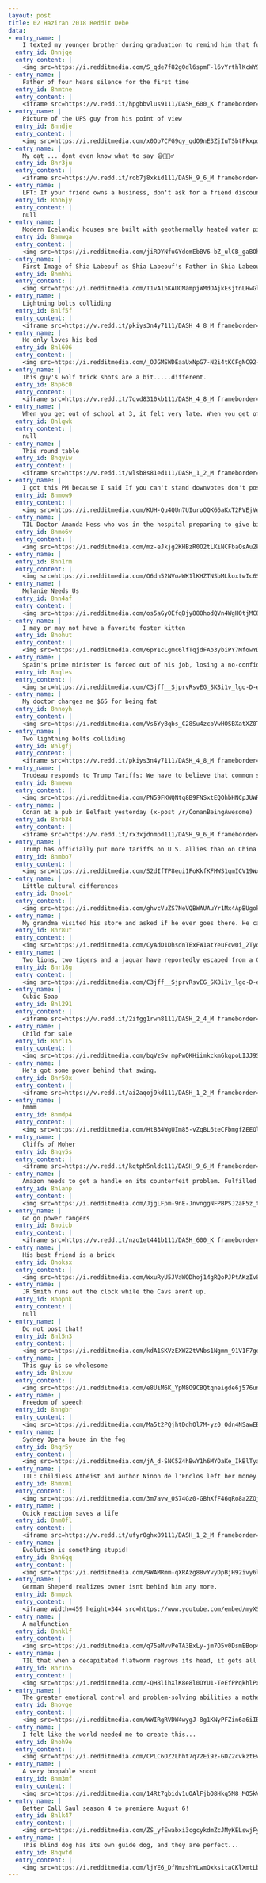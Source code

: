 ```yaml
---
layout: post
title: 02 Haziran 2018 Reddit Debe
data:
- entry_name: |
    I texted my younger brother during graduation to remind him that full time employment is right around the corner.
  entry_id: 8nnjqe
  entry_content: |
    <img src=https://i.redditmedia.com/S_qde7f82g0dl6spmF-l6vYrthlKcWY9w9xEqMTxJKo.jpg?s=4242c5eef55e83846adfdeaabc987c33 frameborder=0>
- entry_name: |
    Father of four hears silence for the first time
  entry_id: 8nmtne
  entry_content: |
    <iframe src=https://v.redd.it/hpgbbvlus9111/DASH_600_K frameborder=0></iframe>
- entry_name: |
    Picture of the UPS guy from his point of view
  entry_id: 8nndje
  entry_content: |
    <img src=https://i.redditmedia.com/x0Ob7CFG9qy_qdO9nE3ZjIuTSbtFkxpdwctITQAu47A.png?s=104d91d7965deb17679dcf5ccbfbf38c frameborder=0>
- entry_name: |
    My cat ... dont even know what to say 😅🤦🏼‍♂️
  entry_id: 8nr3ju
  entry_content: |
    <iframe src=https://v.redd.it/rob7j8xkid111/DASH_9_6_M frameborder=0></iframe>
- entry_name: |
    LPT: If your friend owns a business, don't ask for a friend discount or for some free products, a great friend is one that pays full price to support their friend
  entry_id: 8nn6jy
  entry_content: |
    null
- entry_name: |
    Modern Icelandic houses are built with geothermally heated water pipes under their sidewalks so Icelanders never have to shovel in winter.
  entry_id: 8nmwqa
  entry_content: |
    <img src=https://i.redditmedia.com/jiRDYNfuGYdemEbBV6-bZ_ulCB_gaBOh80-_6YTWkCw.jpg?s=5c92c9668440295419a519d8d5ce342b frameborder=0>
- entry_name: |
    First Image of Shia Labeouf as Shia Labeouf's Father in Shia Labeouf Biopic 'Honey Boy'
  entry_id: 8nmhhi
  entry_content: |
    <img src=https://i.redditmedia.com/T1vA1bKAUCMampjWMdOAjkEsjtnLHwGl3NObVzSSv7M.jpg?s=61beebda2b6e8405cdf30a4a3991a37f frameborder=0>
- entry_name: |
    Lightning bolts colliding
  entry_id: 8nlf5f
  entry_content: |
    <iframe src=https://v.redd.it/pkiys3n4y7111/DASH_4_8_M frameborder=0></iframe>
- entry_name: |
    He only loves his bed
  entry_id: 8nl606
  entry_content: |
    <img src=https://i.redditmedia.com/_OJGMSWDEaaUxNpG7-N2i4tKCFgNC92-b2HT005nYZs.jpg?s=92df0ed16fb83f200f73dc0f0e376216 frameborder=0>
- entry_name: |
    This guy's Golf trick shots are a bit.....different.
  entry_id: 8np6c0
  entry_content: |
    <iframe src=https://v.redd.it/7qvd8310kb111/DASH_4_8_M frameborder=0></iframe>
- entry_name: |
    When you get out of school at 3, it felt very late. When you get off work at 3, it feels like you got half your day back.
  entry_id: 8nlqwk
  entry_content: |
    null
- entry_name: |
    This round table
  entry_id: 8nqyiw
  entry_content: |
    <iframe src=https://v.redd.it/wlsb8s81ed111/DASH_1_2_M frameborder=0></iframe>
- entry_name: |
    I got this PM because I said If you can't stand downvotes don't post on Reddit, that's one of the main features
  entry_id: 8nmow9
  entry_content: |
    <img src=https://i.redditmedia.com/KUH-Qu4QUn7UIuroOQK66aKxT2PVEjVeK35Z6bY1EqU.jpg?s=dbf5809bdb0dcc2820f64b25ce58e3ba frameborder=0>
- entry_name: |
    TIL Doctor Amanda Hess who was in the hospital preparing to give birth put her own delivery on hold to deliver another woman’s baby after hearing that the child was in distress and her doctor had left the hospital for a break. After the on-call doctor came back doctor Hess went and had her own baby.
  entry_id: 8nmo6v
  entry_content: |
    <img src=https://i.redditmedia.com/mz-eJkjg2KHBzR0O2tLKiNCFbaQsAu2k9aVcCLkwvDg.jpg?s=17b4a8d2c0aa5bc7004b27b4efa3cc00 frameborder=0>
- entry_name: |
  entry_id: 8nn1rm
  entry_content: |
    <img src=https://i.redditmedia.com/O6dn52NVoaWK1lKHZTNSbMLkoxtwIc6SXbPkaeq7-BM.jpg?s=4e10f10ef8094e6f90cba10652cace10 frameborder=0>
- entry_name: |
    Melanie Needs Us
  entry_id: 8nn4af
  entry_content: |
    <img src=https://i.redditmedia.com/os5aGyOEfqBjy880hodQVn4WgH0tjMC8XDBCRStnknc.png?s=5da6747243d6933dac76b29dabe5d564 frameborder=0>
- entry_name: |
    I may or may not have a favorite foster kitten
  entry_id: 8nohut
  entry_content: |
    <img src=https://i.redditmedia.com/6pY1cLgmc6lfTqjdFAb3ybiPY7MfowYD4zeKmv5vTdg.jpg?s=501e87a29146b4aadffc9c9c7534c92b frameborder=0>
- entry_name: |
    Spain's prime minister is forced out of his job, losing a no-confidence vote triggered by a corruption scandal
  entry_id: 8nqles
  entry_content: |
    <img src=https://i.redditmedia.com/C3jff__SjprvRsvEG_SK8i1v_lgo-D-ehYJYwZkUJPg.jpg?s=00a79ca7c70e90b2308c3ae33e4dc8b3 frameborder=0>
- entry_name: |
    My doctor charges me $65 for being fat
  entry_id: 8nnoyh
  entry_content: |
    <img src=https://i.redditmedia.com/Vs6YyBqbs_C28Su4zcbVwHOSBXatXZ0TqF4WLjrzxRI.jpg?s=a1268ac0c2b8c7482eb47e87cc59aac8 frameborder=0>
- entry_name: |
    Two lightning bolts colliding
  entry_id: 8nlgfj
  entry_content: |
    <iframe src=https://v.redd.it/pkiys3n4y7111/DASH_4_8_M frameborder=0></iframe>
- entry_name: |
    Trudeau responds to Trump Tariffs: We have to believe that common sense will prevail but we have no evidence of that today
  entry_id: 8nmewn
  entry_content: |
    <img src=https://i.redditmedia.com/PN59FKWQNtq8B9FNSxtEQOhbHNCpJUWRA1Eu98T7Qf4.jpg?s=b261aadebb0828107e700730816b1c5b frameborder=0>
- entry_name: |
    Conan at a pub in Belfast yesterday (x-post /r/ConanBeingAwesome)
  entry_id: 8nrb34
  entry_content: |
    <iframe src=https://v.redd.it/rx3xjdnmpd111/DASH_9_6_M frameborder=0></iframe>
- entry_name: |
    Trump has officially put more tariffs on U.S. allies than on China
  entry_id: 8nmbo7
  entry_content: |
    <img src=https://i.redditmedia.com/S2dIfTP8eui1FoKkfKFHWS1qmICV19WxFfkwqCXma2w.jpg?s=67a1549fb73c4e08bdc13af466fc90a2 frameborder=0>
- entry_name: |
    Little cultural differences
  entry_id: 8noo1r
  entry_content: |
    <img src=https://i.redditmedia.com/ghvcVuZS7NeVQBWAUAuYr1Mx4ApBUgokWETYHsQuCVY.jpg?s=704dcaf92acc074c67c117d498b7a2f4 frameborder=0>
- entry_name: |
    My grandma visited his store and asked if he ever goes there. He came out the back and spent the next hour chatting with her in 1992
  entry_id: 8nr8ut
  entry_content: |
    <img src=https://i.redditmedia.com/CyAdD1DhsdnTExFW1atYeuFcw0i_2Tyo-VwqLIjS180.jpg?s=4ea37d4af494026b26250c49bafc0ed4 frameborder=0>
- entry_name: |
    Two lions, two tigers and a jaguar have reportedly escaped from a German zoo, with locals being warned to stay inside
  entry_id: 8nr18g
  entry_content: |
    <img src=https://i.redditmedia.com/C3jff__SjprvRsvEG_SK8i1v_lgo-D-ehYJYwZkUJPg.jpg?s=00a79ca7c70e90b2308c3ae33e4dc8b3 frameborder=0>
- entry_name: |
    Cubic Soap
  entry_id: 8nl291
  entry_content: |
    <iframe src=https://v.redd.it/2ifgg1rwn8111/DASH_2_4_M frameborder=0></iframe>
- entry_name: |
    Child for sale
  entry_id: 8nrl15
  entry_content: |
    <img src=https://i.redditmedia.com/bqVzSw_mpPwOKHiimkckm6kgpoLIJJ9ScM-6rIdtAdQ.jpg?s=f82b3a7fd060bcd11af638c1f56ef6f3 frameborder=0>
- entry_name: |
    He's got some power behind that swing.
  entry_id: 8nr50x
  entry_content: |
    <iframe src=https://v.redd.it/ai2aqoj9kd111/DASH_1_2_M frameborder=0></iframe>
- entry_name: |
    hmmm
  entry_id: 8nmdp4
  entry_content: |
    <img src=https://i.redditmedia.com/HtB34WgUIm85-vZqBL6teCFbmgfZEEQlfE7jtnbN7P8.jpg?s=fe4cb23a1b5b69ff60222c71d1e79411 frameborder=0>
- entry_name: |
    Cliffs of Moher
  entry_id: 8nqy5s
  entry_content: |
    <iframe src=https://v.redd.it/kqtph5nldc111/DASH_9_6_M frameborder=0></iframe>
- entry_name: |
    Amazon needs to get a handle on its counterfeit problem. Fulfilled by Amazon should be a badge of trust, not a legal loophole.
  entry_id: 8nlanp
  entry_content: |
    <img src=https://i.redditmedia.com/JjgLFpm-9nE-JnvnggNFPBPSJ2aF5z_tfw7dPJmAnaw.jpg?s=07a94749e512629b2ed631521f6d265c frameborder=0>
- entry_name: |
    Go go power rangers
  entry_id: 8noicb
  entry_content: |
    <iframe src=https://v.redd.it/nzo1et441b111/DASH_600_K frameborder=0></iframe>
- entry_name: |
    His best friend is a brick
  entry_id: 8noksx
  entry_content: |
    <img src=https://i.redditmedia.com/WxuRyU5JVaWODhoj14gRQoPJPtAKzIv8or82SSmgPGc.jpg?s=72811a53dbb0267805785e7e3e76f985 frameborder=0>
- entry_name: |
    JR Smith runs out the clock while the Cavs arent up.
  entry_id: 8nopnk
  entry_content: |
    null
- entry_name: |
    Do not post that!
  entry_id: 8nl5n3
  entry_content: |
    <img src=https://i.redditmedia.com/kdA1SKVzEXWZ2tVNbs1Ngmm_91V1F7gexxR4H65Vo_8.jpg?s=deb0b9e9c711cc96dedfdada29ea18ff frameborder=0>
- entry_name: |
    This guy is so wholesome
  entry_id: 8nlxuw
  entry_content: |
    <img src=https://i.redditmedia.com/e8UiM6K_YpM8O9CBQtqneigde6j576unW9LAs0-dOIQ.jpg?s=f55a64622eb3bcc6343cffb68bca5e64 frameborder=0>
- entry_name: |
    Freedom of speech
  entry_id: 8nngbr
  entry_content: |
    <img src=https://i.redditmedia.com/Ma5t2PQjhtDdhOl7M-yz0_Odn4NSawEBlOn31yJzw_M.jpg?s=9a648a904588d1d88fecfefe4e21d7d5 frameborder=0>
- entry_name: |
    Sydney Opera house in the fog
  entry_id: 8nqr5y
  entry_content: |
    <img src=https://i.redditmedia.com/jA_d-SNC5Z4hBwY1h6MYOaKe_IkBlTya2jiLUzFyNVc.jpg?s=5f21d12e4c9a903dc3b7c11e4892cc7d frameborder=0>
- entry_name: |
    TIL: Childless Atheist and author Ninon de l'Enclos left her money to the nine-year-old son of her accountant upon her death. This Nine-year-old would later be known as Voltaire
  entry_id: 8nmxm1
  entry_content: |
    <img src=https://i.redditmedia.com/3m7avw_0S74Gz0-GBhXfF46qRo8a2ZOj08F2uljyh9k.jpg?s=43f5dff9d6995cf4dc4ae072d6b5035d frameborder=0>
- entry_name: |
    Quick reaction saves a life
  entry_id: 8nm0fl
  entry_content: |
    <iframe src=https://v.redd.it/ufyr0ghx89111/DASH_1_2_M frameborder=0></iframe>
- entry_name: |
    Evolution is something stupid!
  entry_id: 8nn6qq
  entry_content: |
    <img src=https://i.redditmedia.com/9WAMRmm-qXRAzg88vYvyDpBjH92ivy6lbng-4FMtnsc.jpg?s=f6e4042876d3a5c60e108343c6f56ac7 frameborder=0>
- entry_name: |
    German Sheperd realizes owner isnt behind him any more.
  entry_id: 8nmpzk
  entry_content: |
    <iframe width=459 height=344 src=https://www.youtube.com/embed/myXSBZ0tySI?feature=oembed&enablejsapi=1 frameborder=0 allow=autoplay; encrypted-media allowfullscreen></iframe>
- entry_name: |
    A malfunction
  entry_id: 8nnklf
  entry_content: |
    <img src=https://i.redditmedia.com/q75eMvvPeTA3BxLy-jm7O5v0DsmEBop4pZGMPZPANeM.jpg?s=4e21a086b6930c0a910adbc58d67d423 frameborder=0>
- entry_name: |
    TIL that when a decapitated flatworm regrows its head, it gets all its old memories back too.
  entry_id: 8nr1n5
  entry_content: |
    <img src=https://i.redditmedia.com/-QH8lihXlK8e8l0OYU1-TeEfPPqkhlPxKbzVB8pU51s.jpg?s=bca0dd7d255eaeef79c9e61b27cc9855 frameborder=0>
- entry_name: |
    The greater emotional control and problem-solving abilities a mother has, the less likely her children will develop behavioral problems, such as throwing tantrums or fighting. The study also found that mothers who stay in control cognitively are less likely to have controlling parenting attitudes
  entry_id: 8novge
  entry_content: |
    <img src=https://i.redditmedia.com/WWIRgRVDW4wygJ-8g1KNyPFZin6a6iIBYHiSrKzOwcw.jpg?s=2ad45ca464e126d89e484ab394d070a0 frameborder=0>
- entry_name: |
    I felt like the world needed me to create this...
  entry_id: 8noh9e
  entry_content: |
    <img src=https://i.redditmedia.com/CPLC6OZ2Lhht7q72Ei9z-GDZ2cvkztEv9rr1v_0xlWY.gif?fm=jpg&s=ddc507d4553ff17230021eb661dfa369 frameborder=0>
- entry_name: |
    A very boopable snoot
  entry_id: 8nm3mf
  entry_content: |
    <img src=https://i.redditmedia.com/14Rt7gbidv1uOAlFjbO8Hkq5M8_MO5kVpHbHOCkX9TA.jpg?s=3e1497a678605b90b302e3615b4cd161 frameborder=0>
- entry_name: |
    Better Call Saul season 4 to premiere August 6!
  entry_id: 8nlk47
  entry_content: |
    <img src=https://i.redditmedia.com/ZS_yfEwabxi3cgcykdmZcJMyKELswjFy4_PYFEXBL1U.jpg?s=66100f4683b3aed44fcfafb87c969e21 frameborder=0>
- entry_name: |
    This blind dog has its own guide dog, and they are perfect...
  entry_id: 8nqwfd
  entry_content: |
    <img src=https://i.redditmedia.com/ljYE6_DfNmzshYLwmQxksitaCKlXmtLbuoh0hxUOAgc.jpg?s=94c817e675f41d4eae6dcf90bf6b01b9 frameborder=0>
---
```

